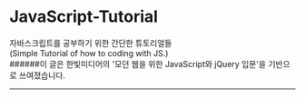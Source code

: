 # JavaScript-Tutorial
자바스크립트를 공부하기 위한 간단한 튜토리얼들  
(Simple Tutorial of how to coding with JS.)  
######이 글은 한빛미디어의 '모던 웹을 위한 JavaScript와 jQuery 입문'을 기반으로 쓰여졌습니다.  
<hr></hr>
